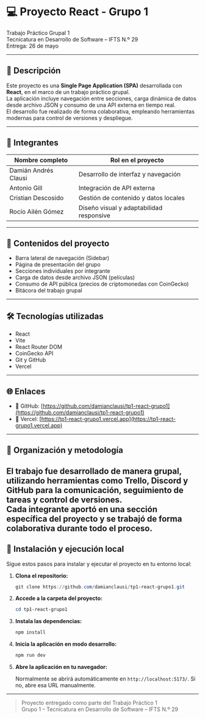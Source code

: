 # 💻 Proyecto React - Grupo 1

Trabajo Práctico Grupal 1  
Tecnicatura en Desarrollo de Software – IFTS N.º 29  
Entrega: 26 de mayo

---

## 📘 Descripción

Este proyecto es una **Single Page Application (SPA)** desarrollada con **React**, en el marco de un trabajo práctico grupal.  
La aplicación incluye navegación entre secciones, carga dinámica de datos desde archivo JSON y consumo de una API externa en tiempo real.  
El desarrollo fue realizado de forma colaborativa, empleando herramientas modernas para control de versiones y despliegue.

---

## 👥 Integrantes

| Nombre completo           | Rol en el proyecto                     |
|---------------------------|----------------------------------------|
| Damián Andrés Clausi      | Desarrollo de interfaz y navegación    |
| Antonio Gill              | Integración de API externa             |
| Cristian Descosido        | Gestión de contenido y datos locales   |
| Rocío Ailén Gómez         | Diseño visual y adaptabilidad responsive |

---

## 🧱 Contenidos del proyecto

- Barra lateral de navegación (Sidebar)
- Página de presentación del grupo
- Secciones individuales por integrante
- Carga de datos desde archivo JSON (películas)
- Consumo de API pública (precios de criptomonedas con CoinGecko)
- Bitácora del trabajo grupal

---

## 🛠️ Tecnologías utilizadas

- React
- Vite
- React Router DOM
- CoinGecko API
- Git y GitHub
- Vercel

---

## 🌐 Enlaces

- 🔗 GitHub: [https://github.com/damianclausi/tp1-react-grupo1](https://github.com/damianclausi/tp1-react-grupo1)
- 🔗 Vercel: [https://tp1-react-grupo1.vercel.app](https://tp1-react-grupo1.vercel.app)

---

## 📌 Organización y metodología

El trabajo fue desarrollado de manera grupal, utilizando herramientas como **Trello**, **Discord** y **GitHub** para la comunicación, seguimiento de tareas y control de versiones.  
Cada integrante aportó en una sección específica del proyecto y se trabajó de forma colaborativa durante todo el proceso.
---

## 🚀 Instalación y ejecución local

Sigue estos pasos para instalar y ejecutar el proyecto en tu entorno local:

1. **Clona el repositorio:**
   
   ```powershell
   git clone https://github.com/damianclausi/tp1-react-grupo1.git
   ```

2. **Accede a la carpeta del proyecto:**
   
   ```powershell
   cd tp1-react-grupo1
   ```

3. **Instala las dependencias:**
   
   ```powershell
   npm install
   ```

4. **Inicia la aplicación en modo desarrollo:**
   
   ```powershell
   npm run dev
   ```

5. **Abre la aplicación en tu navegador:**
   
   Normalmente se abrirá automáticamente en `http://localhost:5173/`. Si no, abre esa URL manualmente.

---

> Proyecto entregado como parte del Trabajo Práctico 1  
> Grupo 1 – Tecnicatura en Desarrollo de Software – IFTS N.º 29

